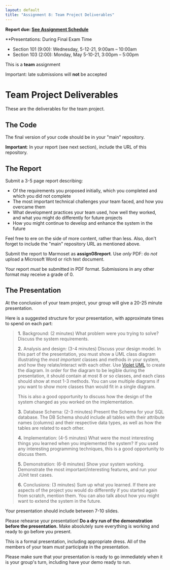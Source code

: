 ```yaml
---
layout: default
title: "Assignment 8: Team Project Deliverables"
---
```


**Report due: [See Assignment Schedule](index.html)**

**Presentations: During Final Exam Time

-   Section 101 (9:00): Wednesday, 5-12-21, 9:00am &ndash; 10:00am <!--(moved to 9:00am since there are only 2 teams)-->
-   Section 103 (2:00): Monday, May 5-10-21, 3:00pm &ndash; 5:00pm

This is a **team** assignment

Important: late submissions will **not** be accepted

Team Project Deliverables
=========================

These are the deliverables for the team project.

The Code
--------

The final version of your code should be in your "main" repository.

**Important**: In your report (see next section), include the URL of this repository.

The Report
----------

Submit a 3-5 page report describing:

-   Of the requirements you proposed initially, which you completed and which you did not complete
-   The most important technical challenges your team faced, and how you overcame them
-   What development practices your team used, how well they worked, and what you might do differently for future projects
-   How you might continue to develop and enhance the system in the future

Feel free to ere on the side of more content, rather than less.  Also, don't forget to include the "main" repository URL as mentioned above.

Submit the report to Marmoset as **assign08report**.  Use *only* PDF: do *not* upload a Microsoft Word or rich text document.

<div class="callout">
Your report <em>must</em> be submitted in PDF format.  Submissions in any other format may receive a grade of 0.
</div>

The Presentation
----------------

At the conclusion of your team project, your group will give a 20-25 minute presentation.

Here is a suggested structure for your presentation, with approximate times to spend on each part:

> **1.** Background: (2 minutes) What problem were you trying to solve? Discuss the system requirements.
>
> **2.** Analysis and design: (3-4 minutes) Discuss your design model. In this part of the presentation, you must show a UML class diagram illustrating the *most important* classes and methods in your system, and how they relate/interact with each other. Use [Violet UML](../resources/index.html) to create the diagram. In order for the diagram to be legible during the presentation, it should contain at most 8 or so classes, and each class should show at most 1-3 methods. You can use multiple diagrams if you want to show more classes than would fit in a single diagram.
>
> This is also a good opportunity to discuss how the design of the system changed as you worked on the implementation.
>
> **3.** Database Schema: (2-3 minutes) Present the Schema for your SQL database.  The DB Schema should include all tables with their attribute names (columns) and their respective data types, as well as how the tables are related to each other.
>
> **4.** Implementation: (4-5 minutes) What were the most interesting things you learned when you implemented the system? If you used any interesting programming techniques, this is a good opportunity to discuss them.
>
> **5.** Demonstration: (6-8 minutes) Show your system working. Demonstrate the most important/interesting features, and run your JUnit test cases.
>
> **6.** Conclusions: (3 minutes) Sum up what you learned. If there are aspects of the project you would do differently if you started again from scratch, mention them. You can also talk about how you might want to extend the system in the future.

Your presentation should include between 7-10 slides.

Please rehearse your presentation! **Do a dry run of the demonstration before the presentation.**  Make absolutely sure everything is working and ready to go before you present.  

This is a formal presentation, including appropriate dress.  All of the members of your team *must* participate in the presentation.

Please make sure that your presentation is ready to go immediately when it is your group's turn, including have your demo ready to run.